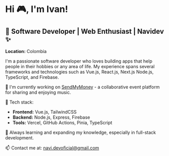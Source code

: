 # Hi 🎮,  I'm Ivan! 

## 🌟 Software Developer | Web Enthusiast | Navidev ✨
**Location:** Colombia

I'm a passionate software developer who loves building apps that help people in their hobbies or any area of ​​life. My experience spans several frameworks and technologies such as Vue.js, React.js, Next.js Node.js, TypeScript, and Firebase.

🚀 I'm currently working on [SendMyMoney](https://github.com/navidevof/send-my-money) - a collaborative event platform for sharing and enjoying music.

🔧 Tech stack:
- **Frontend:** Vue.js, TailwindCSS
- **Backend:** Node.js, Express, Firebase
- **Tools:** Vercel, GitHub Actions, Pinia, TypeScript

🌱 Always learning and expanding my knowledge, especially in full-stack development.

📫 Contact me at: navi.devoficial@gmail.com
